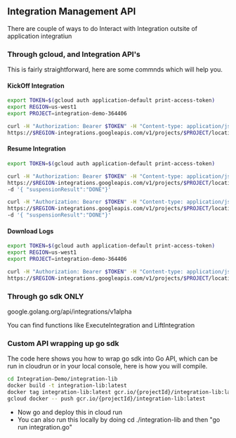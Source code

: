 <!-- Output copied to clipboard! -->

<!-- Yay, no errors, warnings, or alerts! -->

<h2>Integration Management API</h2>

There are couple of ways to do Interact with Integration outsite of application integratiun

<h3> Through gcloud, and Integration API's </h3>

This is fairly straightforward, here are some commnds which will help you.

<h4>KickOff Integration</h4>

```sh
export TOKEN=$(gcloud auth application-default print-access-token)
export REGION=us-west1
export PROJECT=integration-demo-364406

curl -H "Authorization: Bearer $TOKEN" -H "Content-type: application/json" -X POST \
https://$REGION-integrations.googleapis.com/v1/projects/$PROJECT/locations/$REGION/integrations/reservation-demo`:execute`
```

<h4>Resume Integration</h4>

```sh
export TOKEN=$(gcloud auth application-default print-access-token)

curl -H "Authorization: Bearer $TOKEN" -H "Content-type: application/json" -X POST \
https://$REGION-integrations.googleapis.com/v1/projects/$PROJECT/locations/$REGION/integrations/reservation-demo/executions/507585c6-c288-493b-b299-c4abbb404596/suspensions/e55b07b9-cd53-48b0-9765-3b3c5b7b374e:lift \
-d '{ "suspensionResult":"DONE"}'

curl -H "Authorization: Bearer $TOKEN" -H "Content-type: application/json" -X POST \
https://$REGION-integrations.googleapis.com/v1/projects/$PROJECT/locations/$REGION/integrations/reservation-demo/executions/39e1452a-1b67-4b07-ae24-82a725ae21a7/suspensions/-:lift \
-d '{ "suspensionResult":"DONE"}'
```

<h4>Download Logs</h4>

```sh
export TOKEN=$(gcloud auth application-default print-access-token)
export REGION=us-west1
export PROJECT=integration-demo-364406

curl -H "Authorization: Bearer $TOKEN" -H "Content-type: application/json" \
https://$REGION-integrations.googleapis.com/v1/projects/$PROJECT/locations/$REGION/integrations/reservation-demo/executions/cba2de38-4d3c-41ed-800f-9e16da017ef7
```

<h3> Through go sdk ONLY</h3>

google.golang.org/api/integrations/v1alpha

You can find functions like ExecuteIntegration and LiftIntegration

<h3> Custom API wrapping up go sdk </h3>
The code here shows you how to wrap go sdk into Go API, which can be run in cloudrun or in your local console, here is how you will compile.

```sh
cd Integration-Demo/integration-lib 
docker build -t integration-lib:latest 
docker tag integration-lib:latest gcr.io/{projectId}/integration-lib:latest 
gcloud docker -- push gcr.io/{projectId}/integration-lib:latest 
```


* Now go and deploy this in cloud run </br>
* You can also run this locally by doing cd ./integration-lib and then "go run integration.go" </br>

